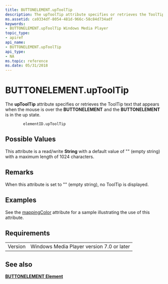 ```yaml
---
title: BUTTONELEMENT.upToolTip
description: The upToolTip attribute specifies or retrieves the ToolTip text that appears when the mouse is over the BUTTONELEMENT and the BUTTONELEMENT is in the up state.
ms.assetid: ca9334df-8054-481d-966c-58c84d734adf
keywords:
- BUTTONELEMENT.upToolTip Windows Media Player
topic_type:
- apiref
api_name:
- BUTTONELEMENT.upToolTip
api_type:
- NA
ms.topic: reference
ms.date: 05/31/2018
---
```


# BUTTONELEMENT.upToolTip

The **upToolTip** attribute specifies or retrieves the ToolTip text that appears when the mouse is over the **BUTTONELEMENT** and the **BUTTONELEMENT** is in the up state.

``` syntax
        elementID.upToolTip
```

## Possible Values

This attribute is a read/write **String** with a default value of "" (empty string) with a maximum length of 1024 characters.

## Remarks

When this attribute is set to "" (empty string), no ToolTip is displayed.

## Examples

See the [mappingColor](buttonelement-mappingcolor.md) attribute for a sample illustrating the use of this attribute.

## Requirements



|                    |                                                      |
|--------------------|------------------------------------------------------|
| Version<br/> | Windows Media Player version 7.0 or later<br/> |



## See also

<dl> <dt>

[**BUTTONELEMENT Element**](buttonelement-element.md)
</dt> </dl>

 

 





